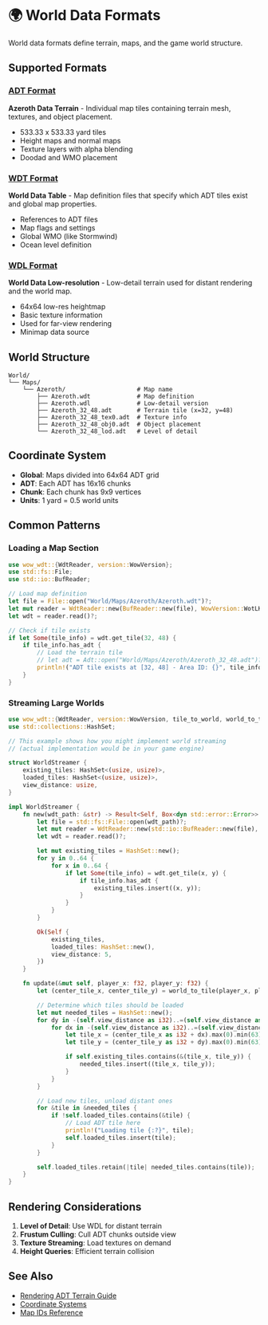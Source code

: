 # 🌍 World Data Formats

World data formats define terrain, maps, and the game world structure.

## Supported Formats

### [ADT Format](adt.md)

**Azeroth Data Terrain** - Individual map tiles containing terrain mesh, textures,
and object placement.

- 533.33 x 533.33 yard tiles
- Height maps and normal maps
- Texture layers with alpha blending
- Doodad and WMO placement

### [WDT Format](wdt.md)

**World Data Table** - Map definition files that specify which ADT tiles exist
and global map properties.

- References to ADT files
- Map flags and settings
- Global WMO (like Stormwind)
- Ocean level definition

### [WDL Format](wdl.md)

**World Data Low-resolution** - Low-detail terrain used for distant rendering
and the world map.

- 64x64 low-res heightmap
- Basic texture information
- Used for far-view rendering
- Minimap data source

## World Structure

```text
World/
└── Maps/
    └── Azeroth/                    # Map name
        ├── Azeroth.wdt             # Map definition
        ├── Azeroth.wdl             # Low-detail version
        ├── Azeroth_32_48.adt       # Terrain tile (x=32, y=48)
        ├── Azeroth_32_48_tex0.adt  # Texture info
        ├── Azeroth_32_48_obj0.adt  # Object placement
        └── Azeroth_32_48_lod.adt   # Level of detail
```

## Coordinate System

- **Global**: Maps divided into 64x64 ADT grid
- **ADT**: Each ADT has 16x16 chunks
- **Chunk**: Each chunk has 9x9 vertices
- **Units**: 1 yard = 0.5 world units

## Common Patterns

### Loading a Map Section

```rust
use wow_wdt::{WdtReader, version::WowVersion};
use std::fs::File;
use std::io::BufReader;

// Load map definition
let file = File::open("World/Maps/Azeroth/Azeroth.wdt")?;
let mut reader = WdtReader::new(BufReader::new(file), WowVersion::WotLK);
let wdt = reader.read()?;

// Check if tile exists
if let Some(tile_info) = wdt.get_tile(32, 48) {
    if tile_info.has_adt {
        // Load the terrain tile
        // let adt = Adt::open("World/Maps/Azeroth/Azeroth_32_48.adt")?;
        println!("ADT tile exists at [32, 48] - Area ID: {}", tile_info.area_id);
    }
}
```

### Streaming Large Worlds

```rust
use wow_wdt::{WdtReader, version::WowVersion, tile_to_world, world_to_tile};
use std::collections::HashSet;

// This example shows how you might implement world streaming
// (actual implementation would be in your game engine)

struct WorldStreamer {
    existing_tiles: HashSet<(usize, usize)>,
    loaded_tiles: HashSet<(usize, usize)>,
    view_distance: usize,
}

impl WorldStreamer {
    fn new(wdt_path: &str) -> Result<Self, Box<dyn std::error::Error>> {
        let file = std::fs::File::open(wdt_path)?;
        let mut reader = WdtReader::new(std::io::BufReader::new(file), WowVersion::WotLK);
        let wdt = reader.read()?;

        let mut existing_tiles = HashSet::new();
        for y in 0..64 {
            for x in 0..64 {
                if let Some(tile_info) = wdt.get_tile(x, y) {
                    if tile_info.has_adt {
                        existing_tiles.insert((x, y));
                    }
                }
            }
        }

        Ok(Self {
            existing_tiles,
            loaded_tiles: HashSet::new(),
            view_distance: 5,
        })
    }

    fn update(&mut self, player_x: f32, player_y: f32) {
        let (center_tile_x, center_tile_y) = world_to_tile(player_x, player_y);

        // Determine which tiles should be loaded
        let mut needed_tiles = HashSet::new();
        for dy in -(self.view_distance as i32)..=(self.view_distance as i32) {
            for dx in -(self.view_distance as i32)..=(self.view_distance as i32) {
                let tile_x = (center_tile_x as i32 + dx).max(0).min(63) as usize;
                let tile_y = (center_tile_y as i32 + dy).max(0).min(63) as usize;

                if self.existing_tiles.contains(&(tile_x, tile_y)) {
                    needed_tiles.insert((tile_x, tile_y));
                }
            }
        }

        // Load new tiles, unload distant ones
        for &tile in &needed_tiles {
            if !self.loaded_tiles.contains(&tile) {
                // Load ADT tile here
                println!("Loading tile {:?}", tile);
                self.loaded_tiles.insert(tile);
            }
        }

        self.loaded_tiles.retain(|tile| needed_tiles.contains(tile));
    }
}
```

## Rendering Considerations

1. **Level of Detail**: Use WDL for distant terrain
2. **Frustum Culling**: Cull ADT chunks outside view
3. **Texture Streaming**: Load textures on demand
4. **Height Queries**: Efficient terrain collision

## See Also

- [Rendering ADT Terrain Guide](../../guides/adt-rendering.md)
- [Coordinate Systems](../../resources/coordinates.md)
- [Map IDs Reference](../../resources/map-ids.md)
